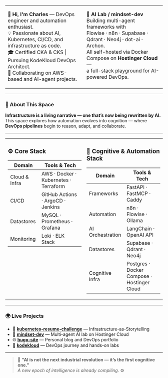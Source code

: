 <table>
<tr>
<td valign="top" width="50%">

👋 **Hi, I'm Charles** — DevOps engineer and automation enthusiast.  
💡 Passionate about AI, Kubernetes, CI/CD, and infrastructure as code.  
🎓 Certified CKA & CKS | Pursuing KodeKloud DevOps Architect.  
🚀 Collaborating on AWS-based and AI-agent projects.

</td>
<td valign="top" width="50%">

🧠 **AI Lab / mindset-dev**  
Building multi-agent frameworks with  
Flowise · n8n · Supabase · Qdrant · Neo4j · dot-ai · Archon.  
All self-hosted via Docker Compose on **Hostinger Cloud** —  
a full-stack playground for AI-powered DevOps.

</td>
</tr>
</table> 

---

### 🧭 About This Space

**Infrastructure is a living narrative — one that’s now being rewritten by AI.**  
This space explores how automation evolves into cognition — where **DevOps pipelines** begin to reason, adapt, and collaborate.

---
<table>
<tr>
<td valign="top" width="50%">

### ⚙️ Core Stack
| Domain | Tools & Tech |
|--------|--------------|
| Cloud & Infra | AWS · Docker · Kubernetes · Terraform |
| CI/CD | GitHub Actions · ArgoCD · Jenkins |
| Datastores | MySQL · Prometheus · Grafana |
| Monitoring | Loki · ELK Stack |

</td>
<td valign="top" width="50%">

### 🧠 Cognitive & Automation Stack
| Domain | Tools & Tech |
|--------|--------------|
| Frameworks | FastAPI · FastMCP · Caddy |
| Automation | n8n · Flowise · Ollama |
| AI Orchestration | LangChain · OpenAI API |
| Datastores | Supabase · Qdrant · Neo4j |
| Cognitive Infra | Postgres · Docker Compose · Hostinger Cloud |

</td>
</tr>
</table>




---

### 🌍 Live Projects

- 🧩 **[kubernetes-resume-challenge](https://github.com/journeyman33/kubernetes-resume-challenge)** — Infrastructure-as-Storytelling  
- 🧠 **[mindset-dev](https://github.com/mindset-dev)** — Multi-agent AI lab on Hostinger Cloud  
- 🌐 **[hugo-site](https://github.com/journeyman33/hugo-site)** — Personal blog and DevOps portfolio  
- 📘 **[kodekloud](https://github.com/journeyman33/kodekloud)** — DevOps journey and hands-on labs  

---


> 🧠 **"AI is not the next industrial revolution — it’s the first cognitive one."**  
> _A new epoch of intelligence is already compiling._ ⚙️



<!---
journeyman33/journeyman33 is a ✨ special ✨ repository because its `README.md` (this file) appears on your GitHub profile.
You can click the Preview link to take a look at your changes.
--->

<!--START_SECTION:activity-->
<!--END_SECTION:activity-->


